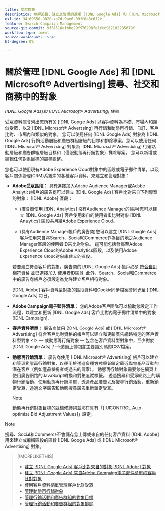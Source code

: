 ```yaml
---
title: 關於對象
description: 瞭解追蹤、建立及管理的選項 [!DNL Google Ads] 和 [!DNL Microsoft® Advertising] 對象。
exl-id: 34169650-9820-4b7d-9ae6-09ff8a8c6f2e
feature: Search Campaign Management
source-git-commit: 9f30518efbbe29f976298fe1fcd962182285679f
workflow-type: tm+mt
source-wordcount: '534'
ht-degree: 0%

---
```


# 關於管理 [!DNL Google Ads] 和 [!DNL Microsoft® Advertising] 搜尋、社交和商務中的對象

*[!DNL Google Ads]和 [!DNL Microsoft® Advertising] 僅限*

受眾資料庫會列出您所有的 [!DNL Google Ads] 以客戶資料為基礎、市場內和類似受眾，以及 [!DNL Microsoft® Advertising] 再行銷和動態再行銷、自訂、客戶比對、市場內和類似的對象。 您可以使用任何 [!DNL Google Ads] 對象為 [!DNL Google Ads] 行銷活動層級和廣告群組層級的目標和排除專案，您可以使用任何 [!DNL Microsoft® Advertising] 對象為 [!DNL Microsoft® Advertising] 行銷活動層級和廣告群組層級目標和（僅限動態再行銷對象）排除專案。 您可以新增或編輯任何對象目標的競標調整。

您也可以使用現有Adobe Experience Cloud對象中的區段或電子郵件清單，以及客戶關係管理(CRM)系統中的各種客戶資料，來建立和管理對象：

* **Adobe受眾區段：** 具有選擇加入Adobe Audience Manager或Adobe Analytics帳戶的廣告商可以建立 [!DNL Google Ads] 客戶比對來自下列專案的對象： [!DNL Adobe] 區段：

   * (廣告商使用 [!DNL Analytics] 沒有Audience Manager的帳戶)您可以建立 [!DNL Google Ads] 客戶使用來自的使用者ID比對對象 [!DNL Analytics] 區段共用給Adobe Experience Cloud。

   * (具有Audience Manager帳戶的廣告商)您可以建立 [!DNL Google Ads] 客戶使用來自將Search、Social和Commerce作為目的地之Audience Manager區段的使用者ID來比對對象。 這可能包括發佈至Adobe Experience Cloud的Adobe Analytics區段，以及使用Adobe Experience Cloud對象庫建立的區段。

  若要建立符合客戶的對象，廣告商的 [!DNL Google Ads] 帳戶必須 [符合自訂相符資格](https://support.google.com/adspolicy/answer/6299717) 並已選擇加入 [使用者ID區段](https://support.google.com/google-ads/answer/9199250). 此外，Search、Social和Commerce中的廣告商帳戶必須設定為允許建立客戶相符對象。

  [!DNL Adobe] 客戶資料型對象的區段資料和Cookie同步檔案會同步至 [!DNL Google Ads] 每日。

* **Adobe Campaign電子郵件清單：** 您的Adobe客戶團隊可以協助您設定工作流程，以建立和更新 [!DNL Google Ads] 客戶比對內電子郵件清單中的對象 [!DNL Campaign].

* **客戶資料清單：** 廣告商使用 [!DNL Google Ads] 或 [!DNL Microsoft® Advertising] 符合客戶比對資格的帳戶可以建立和更新廣告網路特定的客戶資料型對象 &lt;!> — 或動態再行銷對象 — 包含在客戶資料型對象中，至少對於 [!DNL Google Ads]？—>透過上傳包含主要識別碼的CSV檔案。

* **動態再行銷清單：** 廣告商使用 [!DNL Microsoft® Advertising] 帳戶可以建立和管理動態再行銷對象，以便用於透過多種方式重新鎖定最近與您產品互動的潛在客戶（例如產品檢視者或過去的買家）。 動態再行銷對象需要您在網頁上使用廣告網路的JavaScript轉換和對象追蹤標籤。 透過搜尋和受眾網路上的購物行銷活動，使用動態再行銷清單，透過產品廣告以及搜尋行銷活動，重新鎖定受眾，透過文字廣告和動態搜尋廣告重新鎖定受眾。 <!--[For [!DNL Google Ads], these are technically included in a customer data-based audience, so word this all carefully when we add support for them.]-->

  >[!NOTE]
  >
  >動態再行銷對象目標的競標修飾詞並未在具有「[!UICONTROL Auto-optimize Bid Adjustment Values]」設定。

>[!NOTE]
>
>搜尋、Social和Commerce不會儲存您上傳或來自的任何客戶資料 [!DNL Adobe] 用來建立或編輯區段的區段 [!DNL Google Ads] 或 [!DNL Microsoft® Advertising] 對象。

>[!MORELIKETHIS]
>
>* [建立 [!DNL Google Ads] 客戶比對來自的對象 [!DNL Adobe] 對象](google-audience-from-adobe-audience.md)
>* [建立 [!DNL Google Ads] 來自Adobe Campaign電子郵件清單的客戶比對對象](google-audience-from-campaign-email-list.md)
>* [使用客戶資料清單管理客戶比對受眾](audience-from-customer-data-list.md)
>* [管理動態再行銷對象](audience-dynamic-remarketing-manage.md)
>* [管理行銷活動和廣告群組的對象目標](audience-targets-manage.md)
>* [管理行銷活動和廣告群組的對象排除](audience-exclusions-manage.md)

